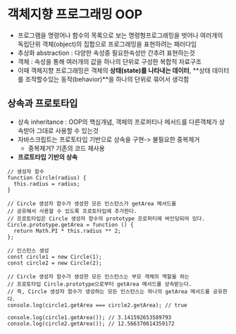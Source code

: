 # 객체지향 프로그래밍 OOP
- 프로그램을 명령어나 함수의 목록으로 보는 명령형프로그래밍을 벗어나 여러개의 독립단위 객체(object)의 집합으로 프로그래밍을 표현하려는 패러다임
- 추상화 abstraction : 다양한 속성중 필요한속성만 간추려 표현하는것
- 객체 : 속성을 통해 여러개의 값을 하나의 단위로 구성한 복합적 자료구조
- 이때 객체지향 프로그래밍은 객체의 **상태(state)를 나타내는 데이터**, **상태 데이터를 조작할수있는 동작(behavior)**을 하나의 단위로 묶어서 생각함

## 상속과 프로토타입
- 상속 inheritance : OOP의 핵심개념, 객체의 프로퍼티나 메서드를 다른객체가 상속받아 그대로 사용할 수 있는것
- 자바스크립트는 프로토타입 기반으로 상속을 구현-> 불필요한 중복제거
    - 중복제거? 기존의 코드 재사용
- **프로토타입 기반의 상속**
```
// 생성자 함수
function Circle(radius) {
  this.radius = radius;
}

// Circle 생성자 함수가 생성한 모든 인스턴스가 getArea 메서드를
// 공유해서 사용할 수 있도록 프로토타입에 추가한다.
// 프로토타입은 Circle 생성자 함수의 prototype 프로퍼티에 바인딩되어 있다.
Circle.prototype.getArea = function () {
  return Math.PI * this.radius ** 2;
};

// 인스턴스 생성
const circle1 = new Circle(1);
const circle2 = new Circle(2);

// Circle 생성자 함수가 생성한 모든 인스턴스는 부모 객체의 역할을 하는
// 프로토타입 Circle.prototype으로부터 getArea 메서드를 상속받는다.
// 즉, Circle 생성자 함수가 생성하는 모든 인스턴스는 하나의 getArea 메서드를 공유한다.
console.log(circle1.getArea === circle2.getArea); // true

console.log(circle1.getArea()); // 3.141592653589793
console.log(circle2.getArea()); // 12.566370614359172
```